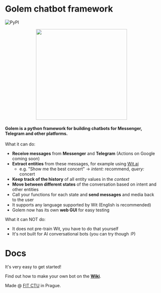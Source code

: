 # Golem chatbot framework

![PyPI](https://img.shields.io/pypi/v/django-golem.svg)

<p align="center">
<img src="https://www.praguevisitor.eu/wp-content/uploads/2018/03/Golem.jpg" width="300"/>
</p>

#### Golem is a python framework for building chatbots for Messenger, Telegram and other platforms.

What it can do:
- __Receive messages__ from __Messenger__ and __Telegram__ (Actions on Google coming soon)
- __Extract entities__ from these messages, for example using [Wit.ai](http://wit.ai)
  - e.g. "Show me the best concert" -> *intent:* recommend, *query:* concert
- __Keep track of the history__ of all entity values in the *context*
- __Move between different states__ of the conversation based on intent and other entities
- Call your functions for each state and __send messages__ and media back to the user
- It supports any language supported by Wit (English is recommended)
- Golem now has its own __web GUI__ for easy testing

What it can NOT do:
- It does not pre-train Wit, you have to do that yourself
- It's not built for AI conversational bots (you can try though :P)

# Docs

It's very easy to get started!

Find out how to make your own bot on the **[Wiki](https://github.com/prihoda/golem/wiki)**.

Made @ [FIT CTU](https://fit.cvut.cz/en) in Prague.
